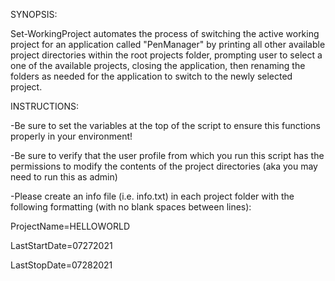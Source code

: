 SYNOPSIS:

Set-WorkingProject automates the process of switching the active working project for an application called "PenManager" by printing all other available project directories within the root projects folder, prompting user to select a one of the available projects, closing the application, then renaming the folders as needed for the application to switch to the newly selected project.

INSTRUCTIONS:

-Be sure to set the variables at the top of the script to ensure this functions properly in your environment!

-Be sure to verify that the user profile from which you run this script has the permissions to modify the contents of the project directories (aka you may need to run this as admin)

-Please create an info file (i.e. info.txt) in each project folder with the following formatting (with no blank spaces between lines):

ProjectName=HELLOWORLD

LastStartDate=07272021

LastStopDate=07282021
